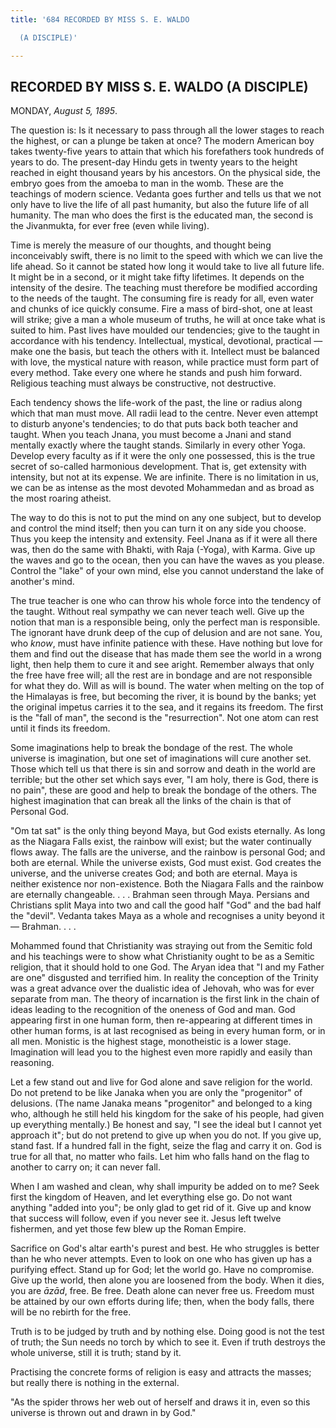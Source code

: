 ```yaml
---
title: '684 RECORDED BY MISS S. E. WALDO

  (A DISCIPLE)'

---
```

  

## RECORDED BY MISS S. E. WALDO (A DISCIPLE)

MONDAY, *August 5, 1895*.

The question is: Is it necessary to pass through all the lower stages to
reach the highest, or can a plunge be taken at once? The modern American
boy takes twenty-five years to attain that which his forefathers took
hundreds of years to do. The present-day Hindu gets in twenty years to
the height reached in eight thousand years by his ancestors. On the
physical side, the embryo goes from the amoeba to man in the womb. These
are the teachings of modern science. Vedanta goes further and tells us
that we not only have to live the life of all past humanity, but also
the future life of all humanity. The man who does the first is the
educated man, the second is the Jivanmukta, for ever free (even while
living).

Time is merely the measure of our thoughts, and thought being
inconceivably swift, there is no limit to the speed with which we can
live the life ahead. So it cannot be stated how long it would take to
live all future life. It might be in a second, or it might take fifty
lifetimes. It depends on the intensity of the desire. The teaching must
therefore be modified according to the needs of the taught. The
consuming fire is ready for all, even water and chunks of ice quickly
consume. Fire a mass of bird-shot, one at least will strike; give a man
a whole museum of truths, he will at once take what is suited to him.
Past lives have moulded our tendencies; give to the taught in accordance
with his tendency. Intellectual, mystical, devotional, practical — make
one the basis, but teach the others with it. Intellect must be balanced
with love, the mystical nature with reason, while practice must form
part of every method. Take every one where he stands and push him
forward. Religious teaching must always be constructive, not
destructive.

Each tendency shows the life-work of the past, the line or radius along
which that man must move. All radii lead to the centre. Never even
attempt to disturb anyone's tendencies; to do that puts back both
teacher and taught. When you teach Jnana, you must become a Jnani and
stand mentally exactly where the taught stands. Similarly in every other
Yoga. Develop every faculty as if it were the only one possessed, this
is the true secret of so-called harmonious development. That is, get
extensity with intensity, but not at its expense. We are infinite. There
is no limitation in us, we can be as intense as the most devoted
Mohammedan and as broad as the most roaring atheist.

The way to do this is not to put the mind on any one subject, but to
develop and control the mind itself; then you can turn it on any side
you choose. Thus you keep the intensity and extensity. Feel Jnana as if
it were all there was, then do the same with Bhakti, with Raja (-Yoga),
with Karma. Give up the waves and go to the ocean, then you can have the
waves as you please. Control the "lake" of your own mind, else you
cannot understand the lake of another's mind.

The true teacher is one who can throw his whole force into the tendency
of the taught. Without real sympathy we can never teach well. Give up
the notion that man is a responsible being, only the perfect man is
responsible. The ignorant have drunk deep of the cup of delusion and are
not sane. You, who *know*, must have infinite patience with these. Have
nothing but love for them and find out the disease that has made them
see the world in a wrong light, then help them to cure it and see
aright. Remember always that only the free have free will; all the rest
are in bondage and are not responsible for what they do. Will as will is
bound. The water when melting on the top of the Himalayas is free, but
becoming the river, it is bound by the banks; yet the original impetus
carries it to the sea, and it regains its freedom. The first is the
"fall of man", the second is the "resurrection". Not one atom can rest
until it finds its freedom.

Some imaginations help to break the bondage of the rest. The whole
universe is imagination, but one set of imaginations will cure another
set. Those which tell us that there is sin and sorrow and death in the
world are terrible; but the other set which says ever, "I am holy, there
is God, there is no pain", these are good and help to break the bondage
of the others. The highest imagination that can break all the links of
the chain is that of Personal God.

"Om tat sat" is the only thing beyond Maya, but God exists eternally. As
long as the Niagara Falls exist, the rainbow will exist; but the water
continually flows away. The falls are the universe, and the rainbow is
personal God; and both are eternal. While the universe exists, God must
exist. God creates the universe, and the universe creates God; and both
are eternal. Maya is neither existence nor non-existence. Both the
Niagara Falls and the rainbow are eternally changeable. . . . Brahman
seen through Maya. Persians and Christians split Maya into two and call
the good half "God" and the bad half the "devil". Vedanta takes Maya as
a whole and recognises a unity beyond it — Brahman. . . .

Mohammed found that Christianity was straying out from the Semitic fold
and his teachings were to show what Christianity ought to be as a
Semitic religion, that it should hold to one God. The Aryan idea that "I
and my Father are one" disgusted and terrified him. In reality the
conception of the Trinity was a great advance over the dualistic idea of
Jehovah, who was for ever separate from man. The theory of incarnation
is the first link in the chain of ideas leading to the recognition of
the oneness of God and man. God appearing first in one human form, then
re-appearing at different times in other human forms, is at last
recognised as being in every human form, or in all men. Monistic is the
highest stage, monotheistic is a lower stage. Imagination will lead you
to the highest even more rapidly and easily than reasoning.

Let a few stand out and live for God alone and save religion for the
world. Do not pretend to be like Janaka when you are only the
"progenitor" of delusions. (The name Janaka means "progenitor" and
belonged to a king who, although he still held his kingdom for the sake
of his people, had given up everything mentally.) Be honest and say, "I
see the ideal but I cannot yet approach it"; but do not pretend to give
up when you do not. If you give up, stand fast. If a hundred fall in the
fight, seize the flag and carry it on. God is true for all that, no
matter who fails. Let him who falls hand on the flag to another to carry
on; it can never fall.

When I am washed and clean, why shall impurity be added on to me? Seek
first the kingdom of Heaven, and let everything else go. Do not want
anything "added into you"; be only glad to get rid of it. Give up and
know that success will follow, even if you never see it. Jesus left
twelve fishermen, and yet those few blew up the Roman Empire.

Sacrifice on God's altar earth's purest and best. He who struggles is
better than he who never attempts. Even to look on one who has given up
has a purifying effect. Stand up for God; let the world go. Have no
compromise. Give up the world, then alone you are loosened from the
body. When it dies, you are *āzād*, free. Be free. Death alone can never
free us. Freedom must be attained by our own efforts during life; then,
when the body falls, there will be no rebirth for the free.

Truth is to be judged by truth and by nothing else. Doing good is not
the test of truth; the Sun needs no torch by which to see it. Even if
truth destroys the whole universe, still it is truth; stand by it.

Practising the concrete forms of religion is easy and attracts the
masses; but really there is nothing in the external.

"As the spider throws her web out of herself and draws it in, even so
this universe is thrown out and drawn in by God."